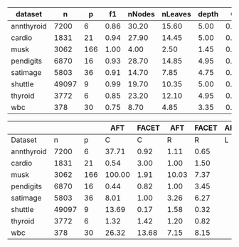 | dataset    | n     | p   | f1   | nNodes | nLeaves | depth | Q    | J    |
| ---------- | ----- | --- | ---- | ------ | ------- | ----- | ---- | ---- |
| annthyroid | 7200  | 6   | 0.86 | 30.20  | 15.60   | 5.00  | 0.92 | 0.83 |
| cardio     | 1831  | 21  | 0.94 | 27.90  | 14.45   | 5.00  | 0.89 | 0.40 |
| musk       | 3062  | 166 | 1.00 | 4.00   | 2.50    | 1.45  | 0.00 | 0.05 |
| pendigits  | 6870  | 16  | 0.93 | 28.70  | 14.85   | 4.95  | 0.55 | 0.47 |
| satimage   | 5803  | 36  | 0.91 | 14.70  | 7.85    | 4.75  | 0.99 | 0.13 |
| shuttle    | 49097 | 9   | 0.99 | 19.70  | 10.35   | 5.00  | 0.99 | 0.58 |
| thyroid    | 3772  | 6   | 0.85 | 23.20  | 12.10   | 4.95  | 0.98 | 0.78 |
| wbc        | 378   | 30  | 0.75 | 8.70   | 4.85    | 3.35  | 0.44 | 0.08 |


|            |       |     | AFT    | FACET | AFT   | FACET | AFT | FACET | AFT | FACET |
| ---------- | ----- | --- | ------ | ----- | ----- | ----- | --- | ----- | --- | ----- |
| Dataset    | n     | p   | C      | C     | R     | R     | L   | L     | D   | D     |
| annthyroid | 7200  | 6   | 37.71  | 0.92  | 1.11  | 0.65  |
| cardio     | 1831  | 21  | 0.54   | 3.00  | 1.00  | 1.50  |
| musk       | 3062  | 166 | 100.00 | 1.91  | 10.03 | 7.37  |
| pendigits  | 6870  | 16  | 0.44   | 0.82  | 1.00  | 3.45  |
| satimage   | 5803  | 36  | 8.01   | 1.00  | 3.26  | 6.27  |
| shuttle    | 49097 | 9   | 13.69  | 0.17  | 1.58  | 0.32  |
| thyroid    | 3772  | 6   | 1.32   | 1.42  | 1.20  | 0.82  |
| wbc        | 378   | 30  | 26.32  | 13.68 | 7.15  | 8.15  |
